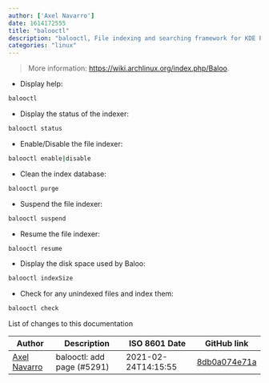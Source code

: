 ```yaml
---
author: ['Axel Navarro']
date: 1614172555
title: "balooctl"
description: "balooctl, File indexing and searching framework for KDE Plasma."
categories: "linux"
---
```

> More information: <https://wiki.archlinux.org/index.php/Baloo>.

- Display help:

```bash
balooctl
```

- Display the status of the indexer:

```bash
balooctl status
```

- Enable/Disable the file indexer:

```bash
balooctl enable|disable
```

- Clean the index database:

```bash
balooctl purge
```

- Suspend the file indexer:

```bash
balooctl suspend
```

- Resume the file indexer:

```bash
balooctl resume
```

- Display the disk space used by Baloo:

```bash
balooctl indexSize
```

- Check for any unindexed files and index them:

```bash
balooctl check
```
List of changes to this documentation


Author | Description | ISO 8601 Date | GitHub link
------|-----|-----|-----
[Axel Navarro](mailto:navarroaxel@gmail.com) | balooctl: add page (#5291) | 2021-02-24T14:15:55 | [8db0a074e71a](https://github.com/tldr-pages/tldr/commit/8db0a074e71a1599ea19e93372d7e0b3bb6fc76b)

